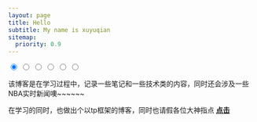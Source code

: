 ```yaml
---
layout: page
title: Hello
subtitle: My name is xuyuqian
sitemap:
  priority: 0.9
---
```


<div class="content">
  <div class="photo-cube__wrapper">
    <input type="radio" id="1" name="cube" checked="true" class="photo-cube__control"/>
    <input type="radio" id="2" name="cube" class="photo-cube__control"/>
    <input type="radio" id="3" name="cube" class="photo-cube__control"/>
    <input type="radio" id="4" name="cube" class="photo-cube__control"/>
    <input type="radio" id="5" name="cube" class="photo-cube__control"/>
    <input type="radio" id="6" name="cube" class="photo-cube__control"/>
    <div class="photo-cube">
      <div class="photo-cube__panel"></div>
      <div class="photo-cube__panel"></div>
      <div class="photo-cube__panel"></div>
      <div class="photo-cube__panel"></div>
      <div class="photo-cube__panel"></div>
      <div class="photo-cube__panel"></div>
    </div>
    <div class="photo-cube__actions--left">
      <label for="6" class="photo-cube__action"></label>
      <label for="1" class="photo-cube__action"></label>
      <label for="2" class="photo-cube__action"></label>
      <label for="3" class="photo-cube__action"></label>
      <label for="4" class="photo-cube__action"></label>
      <label for="5" class="photo-cube__action"></label>
    </div>
    <div class="photo-cube__actions--right">
      <label for="2" class="photo-cube__action"></label>
      <label for="3" class="photo-cube__action"></label>
      <label for="4" class="photo-cube__action"></label>
      <label for="5" class="photo-cube__action"></label>
      <label for="6" class="photo-cube__action"></label>
      <label for="1" class="photo-cube__action"></label>
    </div>
    <div class="photo-cube__indicators">
      <label for="1" class="photo-cube__indicator"></label>
      <label for="2" class="photo-cube__indicator"></label>
      <label for="3" class="photo-cube__indicator"></label>
      <label for="4" class="photo-cube__indicator"></label>
      <label for="5" class="photo-cube__indicator"></label>
      <label for="6" class="photo-cube__indicator"></label>
    </div>
  </div>
</div>

<div id="describe-text">
	<p>该博客是在学习过程中，记录一些笔记和一些技术类的内容，同时还会涉及一些NBA实时新闻噢~~~~~~
	</p>
	<p>在学习的同时，也做出个以tp框架的博客，同时也请假各位大神指点 <strong> <a href="http://106.53.100.181/"> 点击</a> </strong></p>
</div>